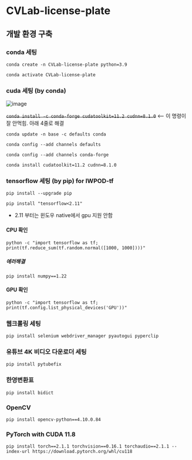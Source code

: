 # CVLab-license-plate


## 개발 환경 구축

### conda 세팅

`conda create -n CVLab-license-plate python=3.9`

`conda activate CVLab-license-plate`

### cuda 세팅 (by conda)

![image](https://github.com/user-attachments/assets/7531b017-16f9-472d-800c-c1ef55f94a99)


~~`conda install -c conda-forge cudatoolkit=11.2 cudnn=8.1.0`~~   <-- 이 명령이 잘 안먹힘. 아래 4줄로 해결

`conda update -n base -c defaults conda`

`conda config --add channels defaults`

`conda config --add channels conda-forge`

`conda install cudatoolkit=11.2 cudnn=8.1.0`

    
### tensorflow 세팅 (by pip) for IWPOD-tf

`pip install --upgrade pip`

`pip install "tensorflow<2.11"`

* 2.11 부터는 윈도우 native에서 gpu 지원 안함

#### CPU 확인

`python -c "import tensorflow as tf; print(tf.reduce_sum(tf.random.normal([1000, 1000])))"`

##### 에러해결

`pip install numpy==1.22`

#### GPU 확인

`python -c "import tensorflow as tf; print(tf.config.list_physical_devices('GPU'))"`

### 웹크롤링 세팅

`pip install selenium webdriver_manager pyautogui pyperclip`

### 유튜브 4K 비디오 다운로더 세팅

`pip install pytubefix`

### 한영변환표

`pip install bidict`

### OpenCV

`pip install opencv-python==4.10.0.84`

### PyTorch with CUDA 11.8

`pip install torch==2.1.1 torchvision==0.16.1 torchaudio==2.1.1 --index-url https://download.pytorch.org/whl/cu118`

